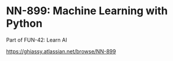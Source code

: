 # NN-899: Machine Learning with Python
Part of FUN-42: Learn AI

https://ghiassy.atlassian.net/browse/NN-899
